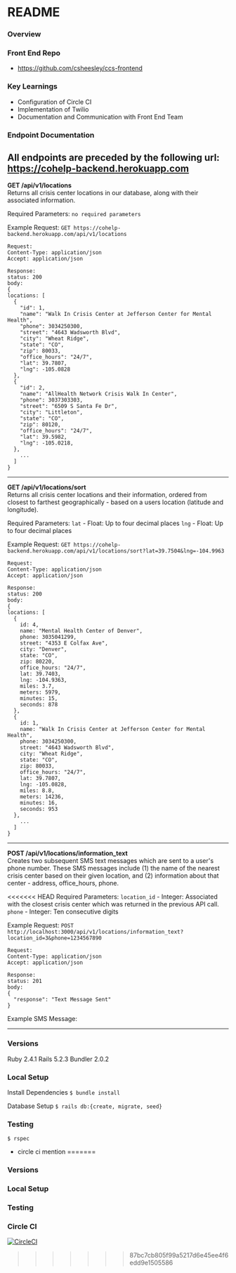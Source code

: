# README


### Overview

### Front End Repo
- https://github.com/csheesley/ccs-frontend

### Key Learnings
- Configuration of Circle CI
- Implementation of Twilio
- Documentation and Communication with Front End Team

### Endpoint Documentation
All endpoints are preceded by the following url: https://cohelp-backend.herokuapp.com  
---
**GET /api/v1/locations**  
Returns all crisis center locations in our database, along with their associated information.

Required Parameters:
`no required parameters`

Example Request:
`GET https://cohelp-backend.herokuapp.com/api/v1/locations`
```
Request:
Content-Type: application/json
Accept: application/json
```
```
Response:
status: 200
body:
{
locations: [
  {
    "id": 1,
    "name": "Walk In Crisis Center at Jefferson Center for Mental Health",
    "phone": 3034250300,
    "street": "4643 Wadsworth Blvd",
    "city": "Wheat Ridge",
    "state": "CO",
    "zip": 80033,
    "office_hours": "24/7",
    "lat": 39.7807,
    "lng": -105.0828
  },
  {
    "id": 2,
    "name": "AllHealth Network Crisis Walk In Center",
    "phone": 3037303303,
    "street": "6509 S Santa Fe Dr",
    "city": "Littleton",
    "state": "CO",
    "zip": 80120,
    "office_hours": "24/7",
    "lat": 39.5982,
    "lng": -105.0218,
  },
    ...
  ]
}
```
---
**GET /api/v1/locations/sort**  
Returns all crisis center locations and their information, ordered from closest to farthest geographically - based on a users location (latitude and longitude).

Required Parameters:
`lat` - Float: Up to four decimal places
`lng` - Float: Up to four decimal places

Example Request:
`GET https://cohelp-backend.herokuapp.com/api/v1/locations/sort?lat=39.7504&lng=-104.9963`
```
Request:
Content-Type: application/json
Accept: application/json
```
```
Response:
status: 200
body:
{
locations: [
  {
    id: 4,
    name: "Mental Health Center of Denver",
    phone: 3035041299,
    street: "4353 E Colfax Ave",
    city: "Denver",
    state: "CO",
    zip: 80220,
    office_hours: "24/7",
    lat: 39.7403,
    lng: -104.9363,
    miles: 3.7,
    meters: 5979,
    minutes: 15,
    seconds: 878
  },
  {
    id: 1,
    name: "Walk In Crisis Center at Jefferson Center for Mental Health",
    phone: 3034250300,
    street: "4643 Wadsworth Blvd",
    city: "Wheat Ridge",
    state: "CO",
    zip: 80033,
    office_hours: "24/7",
    lat: 39.7807,
    lng: -105.0828,
    miles: 8.8,
    meters: 14236,
    minutes: 16,
    seconds: 953
  },
    ...
  ]
}
```
---
**POST /api/v1/locations/information_text**  
Creates two subsequent SMS text messages which are sent to a user's phone number. These SMS messages include (1) the name of the nearest crisis center based on their given location, and (2) information about that center - address, office_hours, phone.

<<<<<<< HEAD
Required Parameters:
`location_id` - Integer: Associated with the closest crisis center which was returned in the previous API call.
`phone` - Integer: Ten consecutive digits

Example Request:
`POST http://localhost:3000/api/v1/locations/information_text?location_id=3&phone=1234567890`
```
Request:
Content-Type: application/json
Accept: application/json
```
```
Response:
status: 201
body:
{
  "response": "Text Message Sent"
}
```
Example SMS Message:

---
### Versions
Ruby 2.4.1
Rails 5.2.3
Bundler 2.0.2

### Local Setup
Install Dependencies
`$ bundle install`

Database Setup
`$ rails db:{create, migrate, seed}`

### Testing
`$ rspec`

 - circle ci mention
=======
### Versions

### Local Setup

### Testing

### Circle CI
[![CircleCI](https://circleci.com/gh/CSheesley/ccs_cross_poll_backend.svg?style=svg)](https://circleci.com/gh/CSheesley/ccs_cross_poll_backend)
>>>>>>> 87bc7cb805f99a5217d6e45ee4f6edd9e1505586
